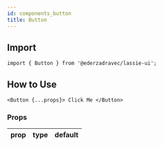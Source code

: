 ```yaml
---
id: components_button
title: Button
---
```


## Import

`import { Button } from '@ederzadravec/lassie-ui';`

## How to Use

`<Button {...props}> Click Me </Button>`

### Props

| prop | type | default |
| ---- | ---- | ------- |

